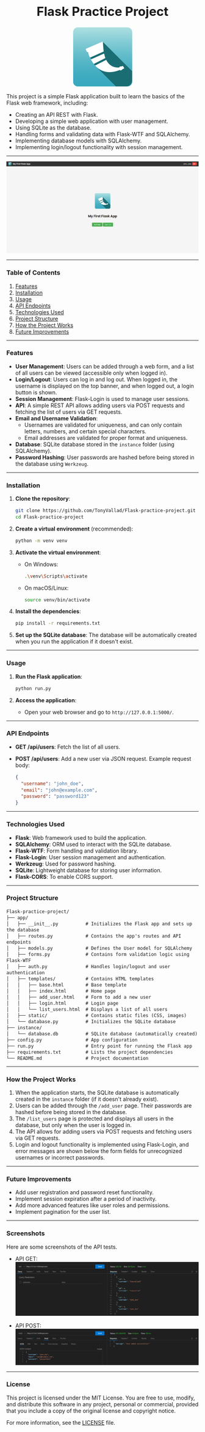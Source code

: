 ### **<h1 align="center">Flask Practice Project</h1>**

<p align="center">
  <img src="app/static/logo.png" alt="Main Image">
</p>

This project is a simple Flask application built to learn the basics of the Flask web framework, including:

- Creating an API REST with Flask.
- Developing a simple web application with user management.
- Using SQLite as the database.
- Handling forms and validating data with Flask-WTF and SQLAlchemy.
- Implementing database models with SQLAlchemy.
- Implementing login/logout functionality with session management.

---

![Front-end Screenshot](app/static/screenshot.png)

---

### **Table of Contents**

1. [Features](#features)
2. [Installation](#installation)
3. [Usage](#usage)
4. [API Endpoints](#api-endpoints)
5. [Technologies Used](#technologies-used)
6. [Project Structure](#project-structure)
7. [How the Project Works](#how-the-project-works)
8. [Future Improvements](#future-improvements)

---

### **Features**

- **User Management**: Users can be added through a web form, and a list of all users can be viewed (accessible only when logged in).
- **Login/Logout**: Users can log in and log out. When logged in, the username is displayed on the top banner, and when logged out, a login button is shown.
- **Session Management**: Flask-Login is used to manage user sessions.
- **API**: A simple REST API allows adding users via POST requests and fetching the list of users via GET requests.
- **Email and Username Validation**:
  - Usernames are validated for uniqueness, and can only contain letters, numbers, and certain special characters.
  - Email addresses are validated for proper format and uniqueness.
- **Database**: SQLite database stored in the `instance` folder (using SQLAlchemy).
- **Password Hashing**: User passwords are hashed before being stored in the database using `Werkzeug`.

---

### **Installation**

1. **Clone the repository**:

   ```bash
   git clone https://github.com/TonyVallad/Flask-practice-project.git
   cd Flask-practice-project
   ```

2. **Create a virtual environment** (recommended):

   ```bash
   python -m venv venv
   ```

3. **Activate the virtual environment**:
   - On Windows:
     ```bash
     .\venv\Scripts\activate
     ```
   - On macOS/Linux:
     ```bash
     source venv/bin/activate
     ```

4. **Install the dependencies**:

   ```bash
   pip install -r requirements.txt
   ```

5. **Set up the SQLite database**:
   The database will be automatically created when you run the application if it doesn't exist.

---

### **Usage**

1. **Run the Flask application**:

   ```bash
   python run.py
   ```

2. **Access the application**:
   - Open your web browser and go to `http://127.0.0.1:5000/`.

---

### **API Endpoints**

- **GET /api/users**: Fetch the list of all users.
- **POST /api/users**: Add a new user via JSON request. Example request body:

  ```json
  {
    "username": "john_doe",
    "email": "john@example.com",
    "password": "password123"
  }
  ```

---

### **Technologies Used**

- **Flask**: Web framework used to build the application.
- **SQLAlchemy**: ORM used to interact with the SQLite database.
- **Flask-WTF**: Form handling and validation library.
- **Flask-Login**: User session management and authentication.
- **Werkzeug**: Used for password hashing.
- **SQLite**: Lightweight database for storing user information.
- **Flask-CORS**: To enable CORS support.

---

### **Project Structure**

```plaintext
Flask-practice-project/
├── app/
│   ├── __init__.py          # Initializes the Flask app and sets up the database
│   ├── routes.py            # Contains the app's routes and API endpoints
│   ├── models.py            # Defines the User model for SQLAlchemy
│   ├── forms.py             # Contains form validation logic using Flask-WTF
│   ├── auth.py              # Handles login/logout and user authentication
│   ├── templates/           # Contains HTML templates
│   │   ├── base.html        # Base template
│   │   ├── index.html       # Home page
│   │   ├── add_user.html    # Form to add a new user
│   │   ├── login.html       # Login page
│   │   └── list_users.html  # Displays a list of all users
│   ├── static/              # Contains static files (CSS, images)
│   └── database.py          # Initializes the SQLite database
├── instance/
│   └── database.db          # SQLite database (automatically created)
├── config.py                # App configuration
├── run.py                   # Entry point for running the Flask app
├── requirements.txt         # Lists the project dependencies
└── README.md                # Project documentation
```

---

### **How the Project Works**

1. When the application starts, the SQLite database is automatically created in the `instance` folder (if it doesn't already exist).
2. Users can be added through the `/add_user` page. Their passwords are hashed before being stored in the database.
3. The `/list_users` page is protected and displays all users in the database, but only when the user is logged in.
4. The API allows for adding users via POST requests and fetching users via GET requests.
5. Login and logout functionality is implemented using Flask-Login, and error messages are shown below the form fields for unrecognized usernames or incorrect passwords.

---

### **Future Improvements**

- Add user registration and password reset functionality.
- Implement session expiration after a period of inactivity.
- Add more advanced features like user roles and permissions.
- Implement pagination for the user list.

---

### **Screenshots**

Here are some screenshots of the API tests.

- API GET:
![API Test - GET](app/static/API-test-GET.png)

- API POST:
![API Test - POST](app/static/API-test-POST.png)

---

### **License**

This project is licensed under the MIT License. You are free to use, modify, and distribute this software in any project, personal or commercial, provided that you include a copy of the original license and copyright notice.

For more information, see the [LICENSE](LICENSE) file.